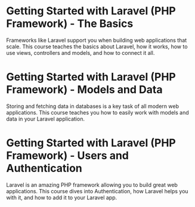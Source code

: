 # Getting Started with Laravel (PHP Framework) - The Basics
Frameworks like Laravel support you when building web applications that scale. This course teaches the basics about Laravel, how it works, how to use views, controllers and models, and how to connect it all.

# Getting Started with Laravel (PHP Framework) - Models and Data
Storing and fetching data in databases is a key task of all modern web applications. This course teaches you how to easily work with models and data in your Laravel application.

# Getting Started with Laravel (PHP Framework) - Users and Authentication
Laravel is an amazing PHP framework allowing you to build great web applications. This course dives into Authentication, how Laravel helps you with it, and how to add it to your Laravel app.
